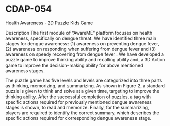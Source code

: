 # CDAP-054
Health Awareness - 2D Puzzle Kids Game

Description
The first module of “AwareME” platform focuses on health awareness, specifically on dengue threat. We have identified three main stages for dengue awareness: (1) awareness on preventing dengue fever, (2) awareness on responding when suffering from dengue fever and (3) awareness on speedy recovering from dengue fever . We have developed a puzzle game to improve thinking ability and recalling ability and, a 3D Action game to improve the decision-making ability for above mentioned awareness stages.

The puzzle game has five levels and levels are categorized into three parts as thinking, memorizing, and summarizing. As shown in Figure 2, a standard puzzle is given to think and solve at a given time, targeting to improve the thinking ability. After the successful completion of puzzles, a tag with specific actions required for previously mentioned dengue awareness stages is shown, to read and memorize. Finally, for the summarizing, players are required to identify the correct summary, which describes the specific actions required for corresponding dengue awareness stage.


